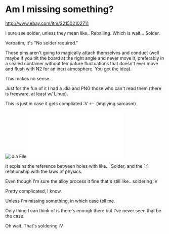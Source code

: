 Am I missing something?
==========

http://www.ebay.com/itm/321502102711

I sure see solder, unless they mean like.. Reballing. Which is wait... Solder.

Verbatim, it's "No solder required."

Those pins aren't going to magically attach themselves and conduct (well maybe if you tilt the board at the right angle and never move it, preferably in a sealed container without tempature fluctuations that doesn't ever move and flush with N2 for an inert atmosphere. You get the idea).

This makes no sense.

Just for the fun of it I had a .dia and PNG those who can't read them (there is freeware, at least w/ Linux).

This is just in case it gets compliated :V <-- (implying sarcasm)

![.dia File](solder_free_with_solfer.dia "Dia moedling diagram.")
![.pdf File](solder_free_with_solfer.pdf "Dia moedling diagram.")

It explains the reference between holes with like... Solder, and the 1:1 relationship with the laws of physics.

Even though I'm sure the alloy process it fine that's still like.. soldering :V

Pretty complicated, I know.

Unless I'm missing something, in which case tell me.

Only thing I can think of is there's enough there but I've never seen that be the case.

Oh wait. That's soldering :V
